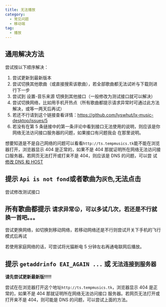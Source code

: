 ```yaml
---
title: 无法播放
category:
  - 常见问题
  - 移动端
tag:
  - 播放
---
```


## 通用解决方法

尝试按以下顺序解决：

1. 尝试更新到最新版本
2. 尝试切换其他歌曲（或直接搜索该歌曲），若全部歌曲都无法试听与下载则进行下一步
3. 尝试到 设置-音乐来源 切换到其他接口（一般修改为测试接口就可以解决）
4. 尝试切换网络，比如用手机开热点（所有歌曲都提示请求异常时可通过此方法解决，或等一两天后再试）
5. 若还不行请到这个链接查看详情：<https://github.com/lyswhut/lx-music-desktop/issues/5>
6. 若没有在第 5 条链接中的第一条评论中看到接口无法使用的说明，则应该是你网络无法访问接口服务器的问题，如果接口有问题我会
   在那里说明。

想要知道是不是自己网络的问题可以看看`http://ts.tempmusics.tk`能不能在浏览器打开，浏览器显示 404 是正常的，如果不是 404
那就证明所在网络无法访问接口服务器。若网页无法打开或打来不是 404，则应该是 DNS 的问题，可以尝
试[修改 DNS 和 HOST](./revise-dns-and-host)

## 提示 `Api is not fond`或者歌曲为`灰色`,无法点击

尝试修改测试接口

## 所有歌曲都提示 `请求异常😮，可以多试几次，若还是不行就换一首吧。。。`

尝试更换网络，如切换到移动网络，若移动网络还是不行则尝试开关下手机的飞行模式后再试

若使用家庭网络的话，可尝试将光猫断电 5 分钟左右再通电联网后播放。

## 提示 `getaddrinfo EAI_AGAIN ...` 或 `无法连接到服务器`

**请先尝试更新最新版!!!!!**

尝试在在浏览器打开这个地址`http://ts.tempmusics.tk`，浏览器显示 404 是正常的，如果不是 404 那就证明所在网络无法访问接口
服务器。若网页无法打开或打开来不是 404，则可能是 DNS 的问题，可以尝试上面的方法。
